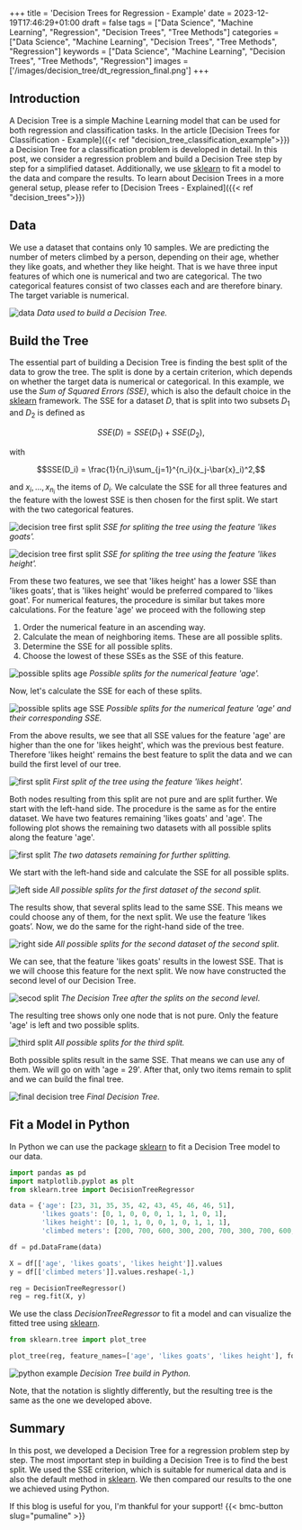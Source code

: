 +++
title = 'Decision Trees for Regression - Example'
date = 2023-12-19T17:46:29+01:00
draft = false
tags = ["Data Science", "Machine Learning", "Regression", "Decision Trees", "Tree Methods"]
categories = ["Data Science", "Machine Learning", "Decision Trees", "Tree Methods", "Regression"]
keywords = ["Data Science", "Machine Learning", "Decision Trees", "Tree Methods", "Regression"]
images = ['/images/decision_tree/dt_regression_final.png']
+++

## Introduction

A Decision Tree is a simple Machine Learning model that can be used for both regression and classification tasks. In the article [Decision Trees for Classification - Example]({{< ref "decision_tree_classification_example">}}) a Decision Tree for a classification problem is developed in detail. In this post, we consider a regression problem and build a Decision Tree step by step for a simplified dataset. Additionally, we use [sklearn](https://scikit-learn.org/stable/modules/generated/sklearn.tree.DecisionTreeRegressor.html) to fit a model to the data and compare the results. To learn about Decision Trees in a more general setup, please refer to [Decision Trees - Explained]({{< ref "decision_trees">}})


## Data

We use a dataset that contains only 10 samples. We are predicting the number of meters climbed by a person, depending on their age, whether they like goats, and whether they like height. That is we have three input features of which one is numerical and two are categorical. The two categorical features consist of two classes each and are therefore binary. The target variable is numerical.

![data](/images/decision_tree/dt_data_regression.png)
*Data used to build a Decision Tree.*

## Build the Tree

The essential part of building a Decision Tree is finding the best split of the data to grow the tree. The split is done by a certain criterion, which depends on whether the target data is numerical or categorical. In this example, we use the *Sum of Squared Errors (SSE)*, which is also the default choice in the [sklearn](https://scikit-learn.org/stable/modules/generated/sklearn.tree.DecisionTreeRegressor.html) framework. The SSE for a dataset $D$, that is split into two subsets $D_1$ and $D_2$ is defined as

$$SSE(D) = SSE(D_1) + SSE(D_2),$$

with

$$SSE(D_i) = \frac{1}{n_i}\sum_{j=1}^{n_i}(x_j-\bar{x}_i)^2,$$

and $x_i, \dots, x_{n_i}$ the items of $D_i$. We calculate the SSE for all three features and the feature with the lowest SSE is then chosen for the first split. We start with the two categorical features.

![decision tree first split](/images/decision_tree/dt_regression_first_split_goats.png)
*SSE for spliting the tree using the feature 'likes goats'.*

![decision tree first split](/images/decision_tree/dt_regression_first_split_height.png)
*SSE for spliting the tree using the feature 'likes height'.*

From these two features, we see that 'likes height' has a lower SSE than 'likes goats', that is 'likes height' would be preferred compared to 'likes goat'. For numerical features, the procedure is similar but takes more calculations. For the feature 'age' we proceed with the following step

1. Order the numerical feature in an ascending way.
2. Calculate the mean of neighboring items. These are all possible splits.
3. Determine the SSE for all possible splits.
4. Choose the lowest of these SSEs as the SSE of this feature.

![possible splits age](/images/decision_tree/dt_splits_age_regression.png)
*Possible splits for the numerical feature 'age'.*

Now, let's calculate the SSE for each of these splits.

![possible splits age SSE](/images/decision_tree/dt_regression_age_all_splits_.drawio.png)
*Possible splits for the numerical feature 'age' and their corresponding SSE.*

From the above results, we see that all SSE values for the feature 'age' are higher than the one for 'likes height', which was the previous best feature. Therefore 'likes height' remains the best feature to split the data and we can build the first level of our tree.

![first split](/images/decision_tree/dt_regression_first_split_final.png)
*First split of the tree using the feature 'likes height'.*

Both nodes resulting from this split are not pure and are split further. We start with the left-hand side. The procedure is the same as for the entire dataset. We have two features remaining 'likes goats' and 'age'. The following plot shows the remaining two datasets with all possible splits along the feature 'age'.

![first split](/images/decision_tree/dt_second_split_tables.png)
*The two datasets remaining for further splitting.*

We start with the left-hand side and calculate the SSE for all possible splits.

![left side](/images/decision_tree/dt_regression_second_split_left_.drawio.png)
*All possible splits for the first dataset of the second split.*

The results show, that several splits lead to the same SSE. This means we could choose any of them, for the next split. We use the feature ’likes goats’. Now, we do the same for the right-hand side of the tree.

![right side](/images/decision_tree/dt_regression_second_split_right_.drawio.png)
*All possible splits for the second dataset of the second split.*

We can see, that the feature 'likes goats' results in the lowest SSE. That is we will choose this feature for the next split. We now have constructed the second level of our Decision Tree.

![secod split](/images/decision_tree/dt_second_split_final.png)
*The Decision Tree after the splits on the second level.*

The resulting tree shows only one node that is not pure. Only the feature 'age' is left and two possible splits.

![third split](/images/decision_tree/dt_regression_third_split_.drawio.png)
*All possible splits for the third split.*

Both possible splits result in the same SSE. That means we can use any of them. We will go on with 'age = 29'. After that, only two items remain to split and we can build the final tree.

![final decision tree](/images/decision_tree/dt_regression_final.png)
*Final Decision Tree.*

## Fit a Model in Python

In Python we can use the package [sklearn](https://scikit-learn.org/stable/modules/generated/sklearn.tree.DecisionTreeRegressor.html) to fit a Decision Tree model to our data.

```Python
import pandas as pd
import matplotlib.pyplot as plt
from sklearn.tree import DecisionTreeRegressor

data = {'age': [23, 31, 35, 35, 42, 43, 45, 46, 46, 51], 
        'likes goats': [0, 1, 0, 0, 0, 1, 1, 1, 0, 1], 
        'likes height': [0, 1, 1, 0, 0, 1, 0, 1, 1, 1], 
        'climbed meters': [200, 700, 600, 300, 200, 700, 300, 700, 600, 700]}

df = pd.DataFrame(data)

X = df[['age', 'likes goats', 'likes height']].values
y = df[['climbed meters']].values.reshape(-1,)

reg = DecisionTreeRegressor()
reg = reg.fit(X, y)
```
We use the class *DecisionTreeRegressor* to fit a model and can visualize the fitted tree using [sklearn](https://scikit-learn.org/stable/modules/generated/sklearn.tree.plot_tree.html).

```Python
from sklearn.tree import plot_tree

plot_tree(reg, feature_names=['age', 'likes goats', 'likes height'], fontsize=6)
```
![python example](/images/decision_tree/dt_regression_sklearn.png)
*Decision Tree build in Python.*

Note, that the notation is slightly differently, but the resulting tree is the same as the one we developed above.

## Summary

In this post, we developed a Decision Tree for a regression problem step by step. The most important step in building a Decision Tree is to find the best split. We used the SSE criterion, which is suitable for numerical data and is also the default method in [sklearn](https://scikit-learn.org/stable/modules/generated/sklearn.tree.DecisionTreeRegressor.html). We then compared our results to the one we achieved using Python. 

If this blog is useful for you, I'm thankful for your support!
{{< bmc-button slug="pumaline" >}}

